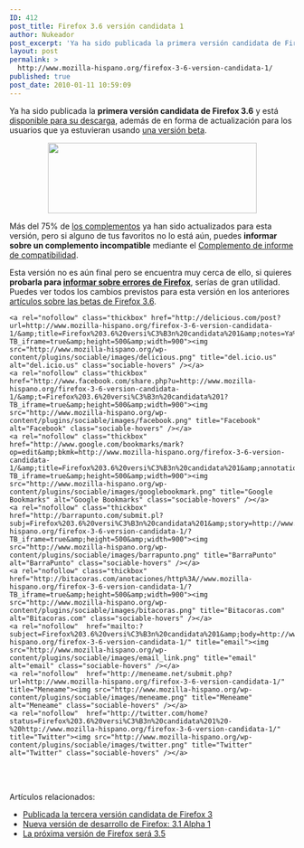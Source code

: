 ```yaml
---
ID: 412
post_title: Firefox 3.6 versión candidata 1
author: Nukeador
post_excerpt: 'Ya ha sido publicada la primera versión candidata de Firefox 3.6 y está disponible para su descarga, además de en forma de actualización para los usuarios que ya estuvieran usando una versión beta. Más del 75% de los complementos ya han sido actualizados para esta versión, pero si alguno de tus favoritos no lo está [...]'
layout: post
permalink: >
  http://www.mozilla-hispano.org/firefox-3-6-version-candidata-1/
published: true
post_date: 2010-01-11 10:59:09
---
```

<p>Ya ha sido publicada la <strong>primera versión candidata de Firefox 3.6</strong> y está <a href="http://www.mozilla.com/firefox/all-rc.html">disponible para su descarga</a>, además de en forma de actualización para los usuarios que ya estuvieran usando <a href="http://www.mozilla-hispano.org/etiqueta/firefox36/">una versión beta</a>.</p>
<p style="text-align: center;"><a href="http://www.mozilla.com/firefox/all-rc.html"><img class="aligncenter size-full wp-image-880" title="Firefox 3.6 RC1" src="http://www.mozilla-hispano.org/wp-content/uploads/firefox36-rc1.png" alt="" width="369" height="125" /></a></p>
<p>Más del 75% de <a href="https://addons.mozilla.org/es-ES/firefox/">los complementos</a> ya han sido actualizados para esta versión, pero si alguno de tus favoritos no lo está aún, puedes <strong>informar sobre un complemento incompatible</strong> mediante el <a href="https://addons.mozilla.org/addon/15003?src=mozillahispano">Complemento de informe de compatibilidad</a>.</p>
<p>Esta versión no es aún final pero se encuentra muy cerca de ello, si quieres <strong>probarla para <a href="http://www.mozilla-hispano.org/documentacion/C%C3%B3mo_informar_de_un_error">informar sobre errores de Firefox</a></strong>, serías de gran utilidad. Puedes ver todos los cambios previstos para esta versión en los anteriores <a href="http://www.mozilla-hispano.org/etiqueta/firefox36/">artículos sobre las betas de Firefox 3.6</a>.</p>




	<a rel="nofollow" class="thickbox" href="http://delicious.com/post?url=http://www.mozilla-hispano.org/firefox-3-6-version-candidata-1/&amp;title=Firefox%203.6%20versi%C3%B3n%20candidata%201&amp;notes=Ya%20ha%20sido%20publicada%20la%20primera%20versi%C3%B3n%20candidata%20de%20Firefox%203.6%20y%20est%C3%A1%20disponible%20para%20su%20descarga,%20adem%C3%A1s%20de%20en%20forma%20de%20actualizaci%C3%B3n%20para%20los%20usuarios%20que%20ya%20estuvieran%20usando%20una%20versi%C3%B3n%20beta.%0D%0A%0D%0AM%C3%A1s%20del%2075%25%20de%20los%20complementos%20ya%20han%20sido?TB_iframe=true&amp;height=500&amp;width=900"><img src="http://www.mozilla-hispano.org/wp-content/plugins/sociable/images/delicious.png" title="del.icio.us" alt="del.icio.us" class="sociable-hovers" /></a>
	<a rel="nofollow" class="thickbox" href="http://www.facebook.com/share.php?u=http://www.mozilla-hispano.org/firefox-3-6-version-candidata-1/&amp;t=Firefox%203.6%20versi%C3%B3n%20candidata%201?TB_iframe=true&amp;height=500&amp;width=900"><img src="http://www.mozilla-hispano.org/wp-content/plugins/sociable/images/facebook.png" title="Facebook" alt="Facebook" class="sociable-hovers" /></a>
	<a rel="nofollow" class="thickbox" href="http://www.google.com/bookmarks/mark?op=edit&amp;bkmk=http://www.mozilla-hispano.org/firefox-3-6-version-candidata-1/&amp;title=Firefox%203.6%20versi%C3%B3n%20candidata%201&amp;annotation=Ya%20ha%20sido%20publicada%20la%20primera%20versi%C3%B3n%20candidata%20de%20Firefox%203.6%20y%20est%C3%A1%20disponible%20para%20su%20descarga,%20adem%C3%A1s%20de%20en%20forma%20de%20actualizaci%C3%B3n%20para%20los%20usuarios%20que%20ya%20estuvieran%20usando%20una%20versi%C3%B3n%20beta.%0D%0A%0D%0AM%C3%A1s%20del%2075%25%20de%20los%20complementos%20ya%20han%20sido?TB_iframe=true&amp;height=500&amp;width=900"><img src="http://www.mozilla-hispano.org/wp-content/plugins/sociable/images/googlebookmark.png" title="Google Bookmarks" alt="Google Bookmarks" class="sociable-hovers" /></a>
	<a rel="nofollow" class="thickbox" href="http://barrapunto.com/submit.pl?subj=Firefox%203.6%20versi%C3%B3n%20candidata%201&amp;story=http://www.mozilla-hispano.org/firefox-3-6-version-candidata-1/?TB_iframe=true&amp;height=500&amp;width=900"><img src="http://www.mozilla-hispano.org/wp-content/plugins/sociable/images/barrapunto.png" title="BarraPunto" alt="BarraPunto" class="sociable-hovers" /></a>
	<a rel="nofollow" class="thickbox" href="http://bitacoras.com/anotaciones/http%3A//www.mozilla-hispano.org/firefox-3-6-version-candidata-1/?TB_iframe=true&amp;height=500&amp;width=900"><img src="http://www.mozilla-hispano.org/wp-content/plugins/sociable/images/bitacoras.png" title="Bitacoras.com" alt="Bitacoras.com" class="sociable-hovers" /></a>
	<a rel="nofollow"  href="mailto:?subject=Firefox%203.6%20versi%C3%B3n%20candidata%201&amp;body=http://www.mozilla-hispano.org/firefox-3-6-version-candidata-1/" title="email"><img src="http://www.mozilla-hispano.org/wp-content/plugins/sociable/images/email_link.png" title="email" alt="email" class="sociable-hovers" /></a>
	<a rel="nofollow"  href="http://meneame.net/submit.php?url=http://www.mozilla-hispano.org/firefox-3-6-version-candidata-1/" title="Meneame"><img src="http://www.mozilla-hispano.org/wp-content/plugins/sociable/images/meneame.png" title="Meneame" alt="Meneame" class="sociable-hovers" /></a>
	<a rel="nofollow"  href="http://twitter.com/home?status=Firefox%203.6%20versi%C3%B3n%20candidata%201%20-%20http://www.mozilla-hispano.org/firefox-3-6-version-candidata-1/" title="Twitter"><img src="http://www.mozilla-hispano.org/wp-content/plugins/sociable/images/twitter.png" title="Twitter" alt="Twitter" class="sociable-hovers" /></a>


<br/><br/>

<p>Artículos relacionados:<ul><li><a href='http://www.mozilla-hispano.org/publicada-la-tercera-version-candidata-de-firefox-3/' rel='bookmark' title='Permanent Link: Publicada la tercera versión candidata de Firefox 3'>Publicada la tercera versión candidata de Firefox 3</a></li>
<li><a href='http://www.mozilla-hispano.org/nueva-version-de-desarrollo-de-firefox-31-alpha-1/' rel='bookmark' title='Permanent Link: Nueva versión de desarrollo de Firefox: 3.1 Alpha 1'>Nueva versión de desarrollo de Firefox: 3.1 Alpha 1</a></li>
<li><a href='http://www.mozilla-hispano.org/la-proxima-version-de-firefox-sera-35/' rel='bookmark' title='Permanent Link: La próxima versión de Firefox será 3.5'>La próxima versión de Firefox será 3.5</a></li>
</ul></p>